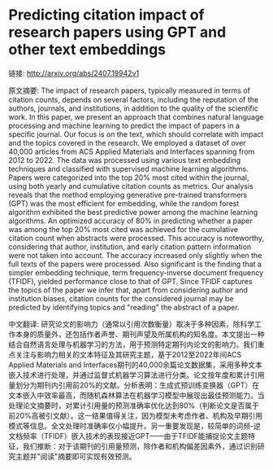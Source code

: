 # Predicting citation impact of research papers using GPT and other text embeddings

链接: http://arxiv.org/abs/2407.19942v1

原文摘要:
The impact of research papers, typically measured in terms of citation
counts, depends on several factors, including the reputation of the authors,
journals, and institutions, in addition to the quality of the scientific work.
In this paper, we present an approach that combines natural language processing
and machine learning to predict the impact of papers in a specific journal. Our
focus is on the text, which should correlate with impact and the topics covered
in the research. We employed a dataset of over 40,000 articles from ACS Applied
Materials and Interfaces spanning from 2012 to 2022. The data was processed
using various text embedding techniques and classified with supervised machine
learning algorithms. Papers were categorized into the top 20% most cited within
the journal, using both yearly and cumulative citation counts as metrics. Our
analysis reveals that the method employing generative pre-trained transformers
(GPT) was the most efficient for embedding, while the random forest algorithm
exhibited the best predictive power among the machine learning algorithms. An
optimized accuracy of 80\% in predicting whether a paper was among the top 20%
most cited was achieved for the cumulative citation count when abstracts were
processed. This accuracy is noteworthy, considering that author, institution,
and early citation pattern information were not taken into account. The
accuracy increased only slightly when the full texts of the papers were
processed. Also significant is the finding that a simpler embedding technique,
term frequency-inverse document frequency (TFIDF), yielded performance close to
that of GPT. Since TFIDF captures the topics of the paper we infer that, apart
from considering author and institution biases, citation counts for the
considered journal may be predicted by identifying topics and "reading" the
abstract of a paper.

中文翻译:
研究论文的影响力（通常以引用次数衡量）取决于多种因素，除科学工作本身的质量外，还包括作者声誉、期刊声望及所属机构的知名度。本文提出一种结合自然语言处理与机器学习的方法，用于预测特定期刊内论文的影响力。我们重点关注与影响力相关的文本特征及其研究主题，基于2012至2022年间ACS Applied Materials and Interfaces期刊的40,000余篇论文数据集，采用多种文本嵌入技术进行处理，并通过监督式机器学习算法进行分类。论文按年度和累计引用量划分为期刊内引用前20%的文献。分析表明：生成式预训练变换器（GPT）在文本嵌入中效率最高，而随机森林算法在机器学习模型中展现出最佳预测能力。当处理论文摘要时，对累计引用量的预测准确率优化达到80%（判断论文是否属于前20%高被引文献）。这一结果值得关注，因为模型未考虑作者、机构及早期引用模式等信息。全文处理时准确率仅小幅提升。另一重要发现是，较简单的词频-逆文档频率（TFIDF）嵌入技术的表现接近GPT——由于TFIDF能捕捉论文主题特征，我们推断：对于该期刊的引用量预测，除作者和机构偏差因素外，通过识别研究主题并"阅读"摘要即可实现有效预测。
